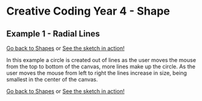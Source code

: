 # Creative Coding Year 4 - Shape
## Example 1 - Radial Lines

[Go back to Shapes](../) or [See the sketch in action!](sketch.html)

In this example a circle is created out of lines as the user moves the mouse from the top to bottom of the canvas, more lines make up the circle. As the user moves the mouse from left to right the lines increase in size, being smallest in the center of the canvas.

[Go back to Shapes](../) or [See the sketch in action!](sketch.html)

